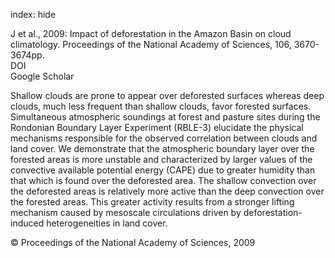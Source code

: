 index: hide

<div class="Citation">

  <div class="Citation-body">
    <div class="Citation-text">J et al., 2009: Impact of deforestation in the Amazon Basin on cloud climatology. <span class="Article-journal">Proceedings of the National Academy of Sciences, </span><span class="Article-volume">106, </span>3670-3674pp.</div>
    <div class="Citation-links">
      <div class="CitationLink" data-href="https://doi.org/10.1073/pnas.0810156106">
        <div class="CitationLink-icon CitationLink-Doi"></div>
        <div class="CitationLink-text">DOI</div>
      </div>
      <div class="CitationLink" data-href="https://scholar.google.com/scholar?q=10.1073/pnas.0810156106">
        <div class="CitationLink-icon CitationLink-Scholar"></div>
        <div class="CitationLink-text">Google Scholar</div>
      </div>
    </div>
  </div>
</div>

Shallow clouds are prone to appear over deforested surfaces whereas deep clouds, much less frequent than shallow clouds, favor forested surfaces. Simultaneous atmospheric soundings at forest and pasture sites during the Rondonian Boundary Layer Experiment (RBLE-3) elucidate the physical mechanisms responsible for the observed correlation between clouds and land cover. We demonstrate that the atmospheric boundary layer over the forested areas is more unstable and characterized by larger values of the convective available potential energy (CAPE) due to greater humidity than that which is found over the deforested area. The shallow convection over the deforested areas is relatively more active than the deep convection over the forested areas. This greater activity results from a stronger lifting mechanism caused by mesoscale circulations driven by deforestation-induced heterogeneities in land cover.

<div class="Citation-copy">
&copy; Proceedings of the National Academy of Sciences, 2009
</div>
